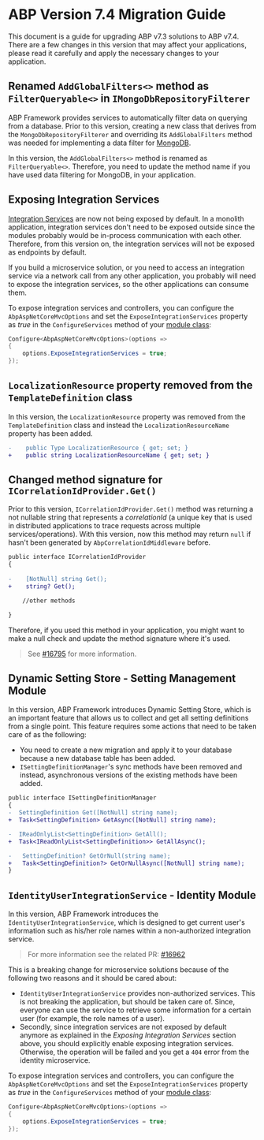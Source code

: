 # ABP Version 7.4 Migration Guide

This document is a guide for upgrading ABP v7.3 solutions to ABP v7.4. There are a few changes in this version that may affect your applications, please read it carefully and apply the necessary changes to your application.

## Renamed `AddGlobalFilters<>` method as `FilterQueryable<>` in `IMongoDbRepositoryFilterer`

ABP Framework provides services to automatically filter data on querying from a database. Prior to this version, creating a new class that derives from the `MongoDbRepositoryFilterer` and overriding its `AddGlobalFilters` method was needed for implementing a data filter for [MongoDB](../MongoDB.md).

In this version, the `AddGlobalFilters<>` method is renamed as `FilterQueryable<>`. Therefore, you need to update the method name if you have used data filtering for MongoDB, in your application.

## Exposing Integration Services

[Integration Services](../Integration-Services.md) are now not being exposed by default. In a monolith application, integration services don't need to be exposed outside since the modules probably would be in-process communication with each other. Therefore, from this version on, the integration services will not be exposed as endpoints by default.

If you build a microservice solution, or you need to access an integration service via a network call from any other application, you probably will need to expose the integration services, so the other applications can consume them.

To expose integration services and controllers, you can configure the `AbpAspNetCoreMvcOptions` and set the `ExposeIntegrationServices` property as *true* in the `ConfigureServices` method of your [module class](../Module-Development-Basics.md):

```csharp
Configure<AbpAspNetCoreMvcOptions>(options =>
{
    options.ExposeIntegrationServices = true;
});
```

## `LocalizationResource` property removed from the `TemplateDefinition` class

In this version, the `LocalizationResource` property was removed from the `TemplateDefinition` class and instead the `LocalizationResourceName` property has been added.

```diff
-    public Type LocalizationResource { get; set; }
+    public string LocalizationResourceName { get; set; }
```

## Changed method signature for `ICorrelationIdProvider.Get()`

Prior to this version, `ICorrelationIdProvider.Get()` method was returning a not nullable string that represents a *correlationId* (a unique key that is used in distributed applications to trace requests across multiple services/operations). With this version, now this method may return `null` if hasn't been generated by `AbpCorrelationIdMiddleware` before.

```diff
public interface ICorrelationIdProvider
{
    
-    [NotNull] string Get();
+    string? Get();

    //other methods

}
```

Therefore, if you used this method in your application, you might want to make a null check and update the method signature where it's used.

> See [#16795](https://github.com/abpframework/abp/pull/16795) for more information.

## Dynamic Setting Store - Setting Management Module

In this version, ABP Framework introduces Dynamic Setting Store, which is an important feature that allows us to collect and get all setting definitions from a single point. This feature requires some actions that need to be taken care of as the following:

*  You need to create a new migration and apply it to your database because a new database table has been added.
* `ISettingDefinitionManager`'s sync methods have been removed and instead, asynchronous versions of the existing methods have been added.

```diff
public interface ISettingDefinitionManager
{
-  SettingDefinition Get([NotNull] string name);
+  Task<SettingDefinition> GetAsync([NotNull] string name);

-  IReadOnlyList<SettingDefinition> GetAll();
+  Task<IReadOnlyList<SettingDefinition>> GetAllAsync();

-   SettingDefinition? GetOrNull(string name);
+   Task<SettingDefinition?> GetOrNullAsync([NotNull] string name);
}
```

## `IdentityUserIntegrationService` - Identity Module

In this version, ABP Framework introduces the `IdentityUserIntegrationService`, which is designed to get current user's information such as his/her role names within a non-authorized integration service. 

> For more information see the related PR: [#16962](https://github.com/abpframework/abp/pull/16962)

This is a breaking change for microservice solutions because of the following two reasons and it should be cared about:

* `IdentityUserIntegrationService` provides non-authorized services. This is not breaking the application, but should be taken care of. Since, everyone can use the service to retrieve some information for a certain user (for example, the role names of a user).
* Secondly, since integration services are not exposed by default anymore as explained in the *Exposing Integration Services* section above, you should explicitly enable exposing integration services. Otherwise, the operation will be failed and you get a `404` error from the identity microservice.

To expose integration services and controllers, you can configure the `AbpAspNetCoreMvcOptions` and set the `ExposeIntegrationServices` property as *true* in the `ConfigureServices` method of your [module class](../Module-Development-Basics.md):

```csharp
Configure<AbpAspNetCoreMvcOptions>(options =>
{
    options.ExposeIntegrationServices = true;
});
```